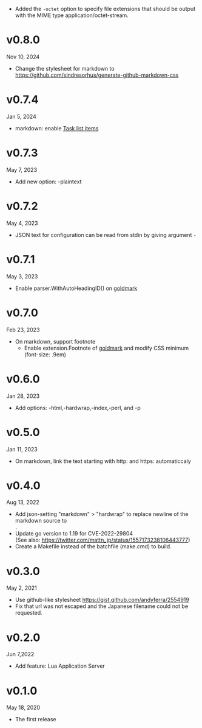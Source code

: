 - Added the `-octet` option to specify file extensions that should be output with the MIME type application/octet-stream.

v0.8.0
======
Nov 10, 2024

- Change the stylesheet for markdown to https://github.com/sindresorhus/generate-github-markdown-css

v0.7.4
======
Jan 5, 2024

- markdown: enable [Task list items](https://github.github.com/gfm/#task-list-items-extension-)

v0.7.3
======
May 7, 2023

- Add new option: -plaintext

v0.7.2
======
May 4, 2023

- JSON text for configuration can be read from stdin by giving argument `-`

v0.7.1
======
May 3, 2023

- Enable parser.WithAutoHeadingID() on [goldmark]

v0.7.0
======
Feb 23, 2023

- On markdown, support footnote
  - Enable extension.Footnote of [goldmark] and modify CSS minimum (font-size: .9em)

[goldmark]: https://github.com/yuin/goldmark

v0.6.0
======
Jan 28, 2023

- Add options: -html,-hardwrap,-index,-perl, and -p

v0.5.0
======
Jan 11, 2023

- On markdown, link the text starting with http: and https: automaticcaly

v0.4.0
======
Aug 13, 2022

- Add json-setting "markdown" > "hardwrap" to replace newline of the markdown source to <BR />.
- Update go version to 1.19 for CVE-2022-29804  
  (See also: https://twitter.com/mattn_jp/status/1557173238106443777)
- Create a Makefile instead of the batchfile (make.cmd) to build.

v0.3.0
======
May 2, 2021

- Use github-like stylesheet https://gist.github.com/andyferra/2554919
- Fix that url was not escaped and the Japanese filename could not be requested.

v0.2.0
======
Jun 7,2022

- Add feature: Lua Application Server

v0.1.0
======
May 18, 2020

- The first release
